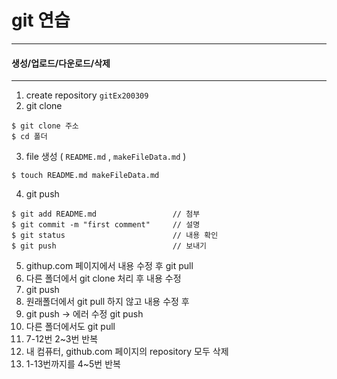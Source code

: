 # git 연습
---

#### 생성/업로드/다운로드/삭제 
---

1. create repository `gitEx200309`
2. git clone 

```shell
$ git clone 주소
$ cd 폴더
```

3. file 생성 ( `README.md` ,  `makeFileData.md` )

```shell
$ touch README.md makeFileData.md
```

4. git push

```shell
$ git add README.md                 // 첨부
$ git commit -m "first comment"     // 설명
$ git status                        // 내용 확인
$ git push                          // 보내기
```

5. githup.com 페이지에서 내용 수정 후 git pull
6. 다른 폴더에서 git clone 처리 후 내용 수정
7. git push
8. 원래폴더에서 git pull 하지 않고 내용 수정 후
9. git push -> 에러 수정 git push
10. 다른 폴더에서도 git pull
11. 7-12번 2~3번 반복
12. 내 컴퓨터, github.com 페이지의 repository 모두 삭제
13. 1-13번까지를 4~5번 반복
